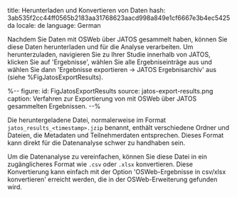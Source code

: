 title: Herunterladen und Konvertieren von Daten
hash: 3ab535f2cc44ff0565b2183aa31768623aacd998a849e1cf6667e3b4ec5425da
locale: de
language: German

Nachdem Sie Daten mit OSWeb über JATOS gesammelt haben, können Sie diese Daten herunterladen und für die Analyse verarbeiten. Um herunterzuladen, navigieren Sie zu Ihrer Studie innerhalb von JATOS, klicken Sie auf 'Ergebnisse', wählen Sie alle Ergebniseinträge aus und wählen Sie dann 'Ergebnisse exportieren → JATOS Ergebnisarchiv' aus (siehe %FigJatosExportResults).

%--
figure:
 id: FigJatosExportResults
 source: jatos-export-results.png
 caption: Verfahren zur Exportierung von mit OSWeb über JATOS gesammelten Ergebnissen.
--%

Die heruntergeladene Datei, normalerweise im Format `jatos_results_<timestamp>.jzip` benannt, enthält verschiedene Ordner und Dateien, die Metadaten und Teilnehmerdaten entsprechen. Dieses Format kann direkt für die Datenanalyse schwer zu handhaben sein.

Um die Datenanalyse zu vereinfachen, können Sie diese Datei in ein zugänglicheres Format wie `.csv` oder `.xlsx` konvertieren. Diese Konvertierung kann einfach mit der Option 'OSWeb-Ergebnisse in csv/xlsx konvertieren' erreicht werden, die in der OSWeb-Erweiterung gefunden wird.